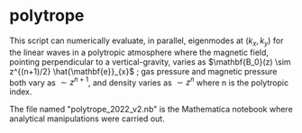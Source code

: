 # polytrope

This script can numerically evaluate, in parallel, eigenmodes at $(k_x, k_y)$ for the linear waves in a polytropic atmosphere where the magnetic field, pointing perpendicular to a vertical-gravity, varies as $\mathbf{B_0}(z) \sim z^{(n+1)/2} \hat{\mathbf{e}}_{x}$ ; gas pressure and magnetic pressure both vary as $\sim z^{n+1}$, and density varies as $\sim z^n$ where n is the polytropic index.

The file named "polytrope_2022_v2.nb" is the Mathematica notebook where analytical manipulations were carried out.
